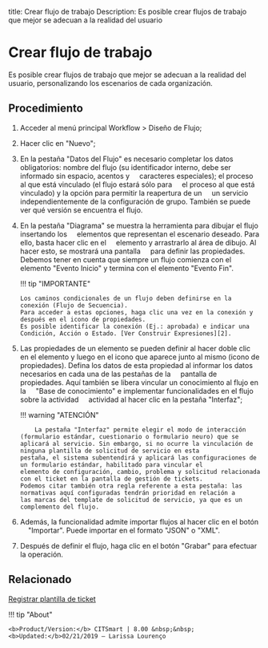 title: Crear flujo de trabajo
Description: Es posible crear flujos de trabajo que mejor se adecuan a la realidad del usuario

# Crear flujo de trabajo

 Es posible crear flujos de trabajo que mejor se adecuan a la realidad del usuario, personalizando los escenarios de cada organización.

Procedimiento
------------

1.  Acceder al menú principal Workflow \> Diseño de Flujo;

2.  Hacer clic en "Nuevo";

3.  En la pestaña "Datos del Flujo" es necesario completar los datos obligatorios: nombre
    del flujo (su identificador interno, debe ser informado sin espacio, acentos y
    caracteres especiales); el proceso al que está vinculado (el flujo estará sólo para
    el proceso al que está vinculado) y la opción para permitir la reapertura de un
    un servicio independientemente de la configuración de grupo. También se puede ver
    qué versión se encuentra el flujo.

4.  En la pestaña "Diagrama" se muestra la herramienta para dibujar el flujo insertando los
    elementos que representan el escenario deseado. Para ello, basta hacer clic en el
    elemento y arrastrarlo al área de dibujo. Al hacer esto, se mostrará una pantalla
    para definir las propiedades. Debemos tener en cuenta que siempre un flujo comienza con 
    el elemento "Evento Inicio" y termina con el elemento "Evento Fin".

    !!! tip "IMPORTANTE"
        
	    Los caminos condicionales de un flujo deben definirse en la conexión (Flujo de Secuencia). 
	    Para acceder a estas opciones, haga clic una vez en la conexión y después en el icono de propiedades.
	    Es posible identificar la conexión (Ej.: aprobada) e indicar una Condición, Acción o Estado. [Ver Construir Expresiones][2].

5.  Las propiedades de un elemento se pueden definir al hacer doble clic en el elemento 
    y luego en el icono que aparece junto al mismo (icono de propiedades). Defina los datos
    de esta propiedad al informar los datos necesarios en cada una de las pestañas de la
    pantalla de propiedades. Aquí también se libera vincular un conocimiento al flujo en la
    "Base de conocimiento" e implementar funcionalidades en el flujo sobre la actividad
    actividad al hacer clic en la pestaña "Interfaz";

    !!! warning "ATENCIÓN"

            La pestaña "Interfaz" permite elegir el modo de interacción (formulario estándar, cuestionario o formulario neuro) que se
	    aplicará al servicio. Sin embargo, si no ocurre la vinculación de ninguna plantilla de solicitud de servicio en esta 
	    pestaña, el sistema subentendirá y aplicará las configuraciones de un formulario estándar, habilitado para vincular el 
	    elemento de configuración, cambio, problema y solicitud relacionada con el ticket en la pantalla de gestión de tickets.
	    Podemos citar también otra regla referente a esta pestaña: las normativas aquí configuradas tendrán prioridad en relación a 
	    las marcas del template de solicitud de servicio, ya que es un complemento del flujo.  

6.  Además, la funcionalidad admite importar flujos al hacer clic en el botón
    "Importar". Puede importar en el formato "JSON" o "XML".

7.  Después de definir el flujo, haga clic en el botón "Grabar" para efectuar la operación.

Relacionado
------------

[Registrar plantilla de ticket](/es-es/citsmart-platform-8/platform-administration/questionnaires/ticket-template.html)


!!! tip "About"

    <b>Product/Version:</b> CITSmart | 8.00 &nbsp;&nbsp;
    <b>Updated:</b>02/21/2019 – Larissa Lourenço

[2]:/es-es/citsmart-platform-8/workflow/configuration/expressions-creator.html
